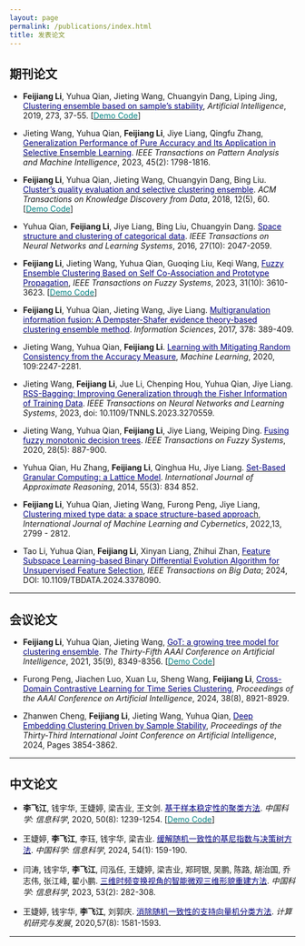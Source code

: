 ```yaml
---
layout: page
permalink: /publications/index.html
title: 发表论文
---
```



## 期刊论文
- **Feijiang Li**, Yuhua Qian, Jieting Wang, Chuangyin Dang, Liping Jing, [<font color=navy>Clustering ensemble based on sample’s stability</font>](https://www.sciencedirect.com/science/article/pii/S0004370218301553), *Artificial Intelligence*, 2019, 273, 37-55. [[<font color=teal>Demo Code</font>](https://github.com/FeijiangLi/Clustering-ensemble-based-on-sample-stability)]

- Jieting Wang, Yuhua Qian, **Feijiang Li**, Jiye Liang, Qingfu Zhang, [<font color=navy>Generalization Performance of Pure Accuracy and Its Application in Selective Ensemble Learning</font>](https://ieeexplore.ieee.org/document/9765714). *IEEE Transactions on Pattern Analysis and Machine Intelligence*, 2023, 45(2): 1798-1816. 

- **Feijiang Li**, Yuhua Qian, Jieting Wang, Chuangyin Dang, Bing Liu. [<font color=navy>Cluster’s quality evaluation and selective clustering ensemble</font>](https://dl.acm.org/doi/10.1145/3211872). *ACM Transactions on Knowledge Discovery from Data*, 2018, 12(5), 60. [[<font color=teal>Demo Code</font>](https://github.com/FeijiangLi/source-code-Cluster-quality-evaluation-and-selective-clustering-ensemble-ACM-TKDD-18-)]

- Yuhua Qian, **Feijiang Li**, Jiye Liang, Bing Liu, Chuangyin Dang. [<font color=navy>Space structure and clustering of categorical data</font>](https://ieeexplore.ieee.org/document/7287764). *IEEE Transactions on Neural Networks and Learning Systems*, 2016, 27(10): 2047-2059.

- **Feijiang Li**, Jieting Wang, Yuhua Qian, Guoqing Liu, Keqi Wang, [<font color=navy>Fuzzy Ensemble Clustering Based on Self Co-Association and Prototype Propagation</font>](https://ieeexplore.ieee.org/document/10083257), *IEEE Transactions on Fuzzy Systems*, 2023, 31(10): 3610-3623. [[<font color=teal>Demo Code</font>](https://github.com/FeijiangLi/Fuzzy-Ensemble-Clustering-Based-on-Self-Co-Association-and-Prototype-Propagation)]

- **Feijiang Li**, Yuhua Qian, Jieting Wang, Jiye Liang. [<font color=navy>Multigranulation information fusion: A Dempster-Shafer evidence theory-based clustering ensemble method</font>](https://www.sciencedirect.com/science/article/abs/pii/S0020025516311562?via%3Dihub). *Information Sciences*, 2017, 378: 389-409. 

- Jieting Wang, Yuhua Qian, **Feijiang Li**. [<font color=navy>Learning with Mitigating Random Consistency from the Accuracy Measure</font>](https://link.springer.com/article/10.1007/s10994-020-05914-3), *Machine Learning*, 2020, 109:2247-2281.

- Jieting Wang, **Feijiang Li**, Jue Li, Chenping Hou, Yuhua Qian, Jiye Liang. [<font color=navy>RSS-Bagging: Improving Generalization through the Fisher Information of Training Data</font>](https://ieeexplore.ieee.org/document/10130442). *IEEE Transactions on Neural Networks and Learning Systems*, 2023, doi: 10.1109/TNNLS.2023.3270559.

- Jieting Wang, Yuhua Qian, **Feijiang Li**, Jiye Liang, Weiping Ding. [<font color=navy>Fusing fuzzy monotonic decision trees</font>](https://ieeexplore.ieee.org/document/8911550). *IEEE Transactions on Fuzzy Systems*, 2020, 28(5): 887-900. 

- Yuhua Qian, Hu Zhang, **Feijiang Li**, Qinghua Hu, Jiye Liang. [<font color=navy>Set-Based Granular Computing: a Lattice Model</font>](https://www.sciencedirect.com/science/article/pii/S0888613X13002430?via%3Dihub). *International Journal of Approximate Reasoning*, 2014, 55(3): 834 852.

- **Feijiang Li**, Yuhua Qian, Jieting Wang, Furong Peng, Jiye Liang, [<font color=navy>Clustering mixed type data: a space structure-based approac</font>h](https://link.springer.com/article/10.1007/s13042-022-01602-x), *International Journal of Machine Learning and Cybernetics*, 2022,13, 2799 - 2812.

- Tao Li, Yuhua Qian, **Feijiang Li**, Xinyan Liang, Zhihui Zhan, [<font color=navy>Feature Subspace Learning-based Binary Differential Evolution Algorithm for Unsupervised Feature Selection</font>](https://ieeexplore.ieee.org/document/10473134), *IEEE Transactions on Big Data*; 2024, DOI: 10.1109/TBDATA.2024.3378090.

---

## 会议论文
- **Feijiang Li**, Yuhua Qian, Jieting Wang, [<font color=navy>GoT: a growing tree model for clustering ensemble</font>](https://ojs.aaai.org/index.php/AAAI/article/view/17015). *The Thirty-Fifth AAAI Conference on Artificial Intelligence*, 2021, 35(9), 8349-8356. [[<font color=teal>Demo Code</font>](https://github.com/FeijiangLi/Code-GoT-a-growing-tree-model-for-clustering-ensemble-AAAI-21-)]

- Furong Peng, Jiachen Luo, Xuan Lu, Sheng Wang, **Feijiang Li**, [<font color=navy>Cross-Domain Contrastive Learning for Time Series Clustering</font>](https://ojs.aaai.org/index.php/AAAI/article/view/28740), *Proceedings of the AAAI Conference on Artificial Intelligence*, 2024, 38(8), 8921-8929.

- Zhanwen Cheng, **Feijiang Li**, Jieting Wang, Yuhua Qian, [<font color=navy>Deep Embedding Clustering Driven by Sample Stability</font>](https://www.ijcai.org/proceedings/2024/426), *Proceedings of the Thirty-Third International Joint Conference on Artificial Intelligence*, 2024, Pages 3854-3862.

---

## 中文论文
- **李飞江**, 钱宇华, 王婕婷, 梁吉业, 王文剑. [<font color=navy>基于样本稳定性的聚类方法</font>](https://www.sciengine.com/SSI/doi/10.1360/SSI-2019-0110). *中国科学: 信息科学*, 2020, 50(8): 1239-1254. [[<font color=teal>Demo Code</font>](https://github.com/FeijiangLi/Clustering-method-based-on-sample-stability)]

- 王婕婷, **李飞江**, 李珏, 钱宇华, 梁吉业. [<font color=navy>缓解随机一致性的基尼指数与决策树方法</font>](https://www.sciengine.com/SSI/doi/10.1360/SSI-2022-0337). *中国科学: 信息科学*, 2024, 54(1): 159-190.

- 闫涛, 钱宇华, **李飞江**, 闫泓任, 王婕婷, 梁吉业, 郑珂银, 吴鹏, 陈路, 胡治国, 乔志伟, 张江峰, 翟小鹏. [<font color=navy>三维时频变换视角的智能微观三维形貌重建方法</font>](https://www.sciengine.com/SSI/doi/10.1360/SSI-2021-0386). *中国科学: 信息科学*, 2023, 53(2): 282-308.

- 王婕婷, 钱宇华, **李飞江**, 刘郭庆. [<font color=navy>消除随机一致性的支持向量机分类方法</font>](https://crad.ict.ac.cn/article/doi/10.7544/issn1000-1239.2020.20200127). *计算机研究与发展*, 2020,57(8): 1581-1593.

---